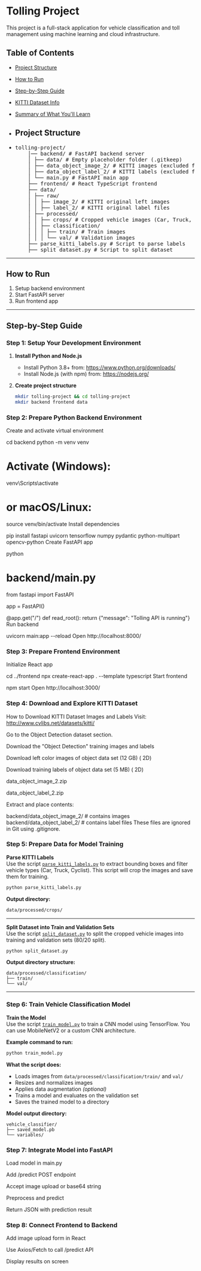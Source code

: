 # Tolling Project

This project is a full-stack application for vehicle classification and toll management using machine learning and cloud infrastructure.

## Table of Contents

- [Project Structure](#project-structure)
- [How to Run](#how-to-run)
- [Step-by-Step Guide](#step-by-step-guide)
- [KITTI Dataset Info](#kitti-dataset-info)
- [Summary of What You'll Learn](#summary-of-what-youll-learn)

- ## Project Structure

- <pre>tolling-project/
      │── backend/ # FastAPI backend server
      │ ├── data/ # Empty placeholder folder (.gitkeep)
      │ ├── data_object_image_2/ # KITTI images (excluded from Git)
      │ ├── data_object_label_2/ # KITTI labels (excluded from Git)
      │ └── main.py # FastAPI main app
      ├── frontend/ # React TypeScript frontend
      ├── data/
      │ ├── raw/
      │ │ ├── image_2/ # KITTI original left images
      │ │ ├── label_2/ # KITTI original label files
      │ ├── processed/
      │ │ ├── crops/ # Cropped vehicle images (Car, Truck, Cyclist)
      │ │ ├── classification/
      │ │ │ ├── train/ # Train images
      │ │ │ └── val/ # Validation images
      ├── parse_kitti_labels.py # Script to parse labels
      ├── split_dataset.py # Script to split dataset</pre>

---

## How to Run

1. Setup backend environment
2. Start FastAPI server
3. Run frontend app

---

## Step-by-Step Guide

### Step 1: Setup Your Development Environment

1. **Install Python and Node.js**
   - Install Python 3.8+ from: https://www.python.org/downloads/
   - Install Node.js (with npm) from: https://nodejs.org/

2. **Create project structure**
   ```bash
   mkdir tolling-project && cd tolling-project
   mkdir backend frontend data

### Step 2: Prepare Python Backend Environment
Create and activate virtual environment

cd backend
python -m venv venv
# Activate (Windows):
venv\Scripts\activate
# or macOS/Linux:
source venv/bin/activate
Install dependencies

pip install fastapi uvicorn tensorflow numpy pydantic python-multipart opencv-python
Create FastAPI app

python
# backend/main.py
from fastapi import FastAPI

app = FastAPI()

@app.get("/")
def read_root():
    return {"message": "Tolling API is running"}
Run backend


uvicorn main:app --reload
Open http://localhost:8000/
### Step 3: Prepare Frontend Environment
Initialize React app


cd ../frontend
npx create-react-app . --template typescript
Start frontend


npm start
Open http://localhost:3000/
### Step 4: Download and Explore KITTI Dataset
How to Download KITTI Dataset Images and Labels
Visit: http://www.cvlibs.net/datasets/kitti/

Go to the Object Detection dataset section.

Download the "Object Detection" training images and labels

Download left color images of object data set (12 GB) ( 2D)

Download training labels of object data set (5 MB)   ( 2D)

data_object_image_2.zip

data_object_label_2.zip

Extract and place contents:


backend/data_object_image_2/   # contains images
backend/data_object_label_2/   # contains label files
These files are ignored in Git using .gitignore.

### Step 5: Prepare Data for Model Training

**Parse KITTI Labels**  
Use the script [`parse_kitti_labels.py`](./parse_kitti_labels.py) to extract bounding boxes and filter vehicle types (Car, Truck, Cyclist). This script will crop the images and save them for training.

```bash
python parse_kitti_labels.py
```

**Output directory:**

```bash
data/processed/crops/
```

---

**Split Dataset into Train and Validation Sets**  
Use the script [`split_dataset.py`](./split_dataset.py) to split the cropped vehicle images into training and validation sets (80/20 split).

```bash
python split_dataset.py
```

**Output directory structure:**

```
data/processed/classification/
├── train/
└── val/
```

---

### Step 6: Train Vehicle Classification Model

**Train the Model**  
Use the script [`train_model.py`](./train_model.py) to train a CNN model using TensorFlow. You can use MobileNetV2 or a custom CNN architecture.

**Example command to run:**

```bash
python train_model.py
```

**What the script does:**

- Loads images from `data/processed/classification/train/` and `val/`
- Resizes and normalizes images
- Applies data augmentation *(optional)*
- Trains a model and evaluates on the validation set
- Saves the trained model to a directory

**Model output directory:**

```
vehicle_classifier/
├── saved_model.pb
└── variables/
```

### Step 7: Integrate Model into FastAPI
Load model in main.py

Add /predict POST endpoint

Accept image upload or base64 string

Preprocess and predict

Return JSON with prediction result

### Step 8: Connect Frontend to Backend
Add image upload form in React

Use Axios/Fetch to call /predict API

Display results on screen
